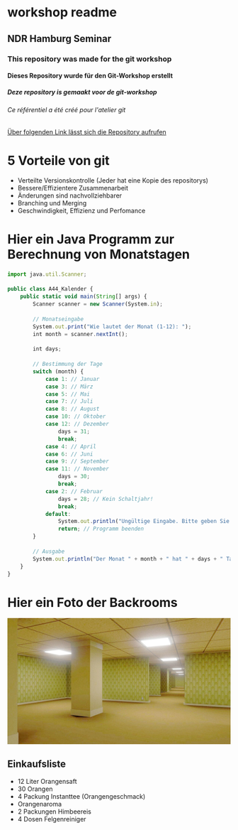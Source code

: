 # workshop readme

## NDR Hamburg Seminar

### This repository was made for the git workshop

#### Dieses Repository wurde für den Git-Workshop erstellt

##### Deze repository is gemaakt voor de git-workshop

###### Ce référentiel a été créé pour l'atelier git

[Über folgenden Link lässt sich die Repository aufrufen](https://github.com/SoFarAway64/workshop)

# 5 Vorteile von git

+ Verteilte Versionskontrolle (Jeder hat eine Kopie des repositorys)
+ Bessere/Effizientere Zusammenarbeit
+ Änderungen sind nachvollziehbarer 
+ Branching und Merging 
+ Geschwindigkeit, Effizienz und Perfomance

Hier ein Java Programm zur Berechnung von Monatstagen
===================================================== 

```javascript
import java.util.Scanner;

public class A44_Kalender {
    public static void main(String[] args) {
        Scanner scanner = new Scanner(System.in);

        // Monatseingabe
        System.out.print("Wie lautet der Monat (1-12): ");
        int month = scanner.nextInt();
        
        int days;

        // Bestimmung der Tage
        switch (month) {
            case 1: // Januar
            case 3: // März
            case 5: // Mai
            case 7: // Juli
            case 8: // August
            case 10: // Oktober
            case 12: // Dezember
                days = 31;
                break;
            case 4: // April
            case 6: // Juni
            case 9: // September
            case 11: // November
                days = 30;
                break;
            case 2: // Februar
                days = 28; // Kein Schaltjahr! 
                break;
            default:
                System.out.println("Ungültige Eingabe. Bitte geben Sie eine Zahl zwischen 1 und 12 ein.");
                return; // Programm beenden
        }

        // Ausgabe
        System.out.println("Der Monat " + month + " hat " + days + " Tage.");
    }
}
```

Hier ein Foto der Backrooms 
===========================

![alt text](https://github.com/SoFarAway64/workshop/blob/main/Backrooms_model.jpg "Nett hier.")

Einkaufsliste
-------------
* 12 Liter Orangensaft
* 30 Orangen
* 4 Packung Instanttee (Orangengeschmack)
* Orangenaroma
* 2 Packungen Himbeereis
* 4 Dosen Felgenreiniger
